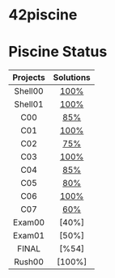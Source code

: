# 42piscine
 # Piscine Status
| Projects      | Solutions  |
| :--------------:| :----------:|
| Shell00 | [100%](./Shell00) |
| Shell01 |  [100%](./Shell01)  |
| C00 | [85%](./C00) | 
| C01 | [100%](./C01) | 
| C02 | [75%](./C02) | 
| C03 |  [100%](./C03) | 
| C04 |  [85%](./C04)| 
| C05 | [80%](./C05)| 
| C06 | [100%](./C06) | 
| C07 |  [60%](./C07)| 
| Exam00 | [40%] | 
| Exam01 | [50%] | 
| FINAL | [%54] | 
| Rush00 | [100%] |
